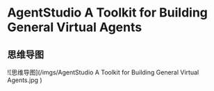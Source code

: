 # AgentStudio A Toolkit for Building General Virtual Agents

## 思维导图
![思维导图](/imgs/AgentStudio A Toolkit for Building General Virtual Agents.jpg )
